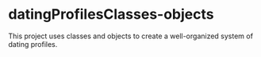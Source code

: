 # datingProfilesClasses-objects
This project uses classes and objects to create a well-organized system of dating profiles.
